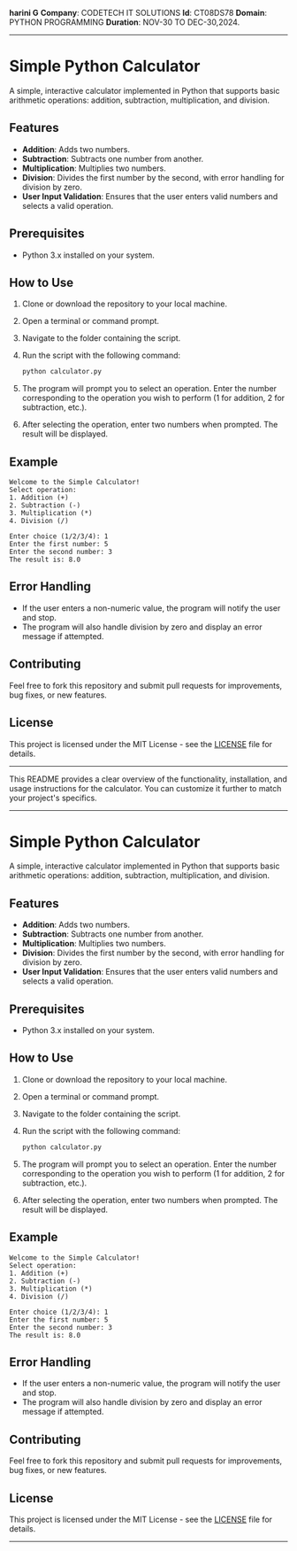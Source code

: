 **harini G** **Company**: CODETECH IT SOLUTIONS
**Id**: CT08DS78 **Domain**: PYTHON PROGRAMMING
**Duration**: NOV-30 TO DEC-30,2024.

---

# Simple Python Calculator

A simple, interactive calculator implemented in Python that supports basic arithmetic operations: addition, subtraction, multiplication, and division.

## Features

- **Addition**: Adds two numbers.
- **Subtraction**: Subtracts one number from another.
- **Multiplication**: Multiplies two numbers.
- **Division**: Divides the first number by the second, with error handling for division by zero.
- **User Input Validation**: Ensures that the user enters valid numbers and selects a valid operation.

## Prerequisites

- Python 3.x installed on your system.

## How to Use

1. Clone or download the repository to your local machine.
2. Open a terminal or command prompt.
3. Navigate to the folder containing the script.
4. Run the script with the following command:

   ```bash
   python calculator.py
   ```

5. The program will prompt you to select an operation. Enter the number corresponding to the operation you wish to perform (1 for addition, 2 for subtraction, etc.).
6. After selecting the operation, enter two numbers when prompted. The result will be displayed.

## Example

```
Welcome to the Simple Calculator!
Select operation:
1. Addition (+)
2. Subtraction (-)
3. Multiplication (*)
4. Division (/)

Enter choice (1/2/3/4): 1
Enter the first number: 5
Enter the second number: 3
The result is: 8.0
```

## Error Handling

- If the user enters a non-numeric value, the program will notify the user and stop.
- The program will also handle division by zero and display an error message if attempted.

## Contributing

Feel free to fork this repository and submit pull requests for improvements, bug fixes, or new features.

## License

This project is licensed under the MIT License - see the [LICENSE](LICENSE) file for details.

---

This README provides a clear overview of the functionality, installation, and usage instructions for the calculator. You can customize it further to match your project's specifics.

---

# Simple Python Calculator

A simple, interactive calculator implemented in Python that supports basic arithmetic operations: addition, subtraction, multiplication, and division.

## Features

- **Addition**: Adds two numbers.
- **Subtraction**: Subtracts one number from another.
- **Multiplication**: Multiplies two numbers.
- **Division**: Divides the first number by the second, with error handling for division by zero.
- **User Input Validation**: Ensures that the user enters valid numbers and selects a valid operation.

## Prerequisites

- Python 3.x installed on your system.

## How to Use

1. Clone or download the repository to your local machine.
2. Open a terminal or command prompt.
3. Navigate to the folder containing the script.
4. Run the script with the following command:

   ```bash
   python calculator.py
   ```

5. The program will prompt you to select an operation. Enter the number corresponding to the operation you wish to perform (1 for addition, 2 for subtraction, etc.).
6. After selecting the operation, enter two numbers when prompted. The result will be displayed.

## Example

```
Welcome to the Simple Calculator!
Select operation:
1. Addition (+)
2. Subtraction (-)
3. Multiplication (*)
4. Division (/)

Enter choice (1/2/3/4): 1
Enter the first number: 5
Enter the second number: 3
The result is: 8.0
```

## Error Handling

- If the user enters a non-numeric value, the program will notify the user and stop.
- The program will also handle division by zero and display an error message if attempted.

## Contributing

Feel free to fork this repository and submit pull requests for improvements, bug fixes, or new features.

## License

This project is licensed under the MIT License - see the [LICENSE](LICENSE) file for details.

---
